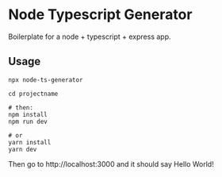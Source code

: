 # Node Typescript Generator

Boilerplate for a node + typescript + express app.

## Usage

```
npx node-ts-generator

cd projectname

# then:
npm install
npm run dev

# or
yarn install
yarn dev
```

Then go to http://localhost:3000 and it should say Hello World!
